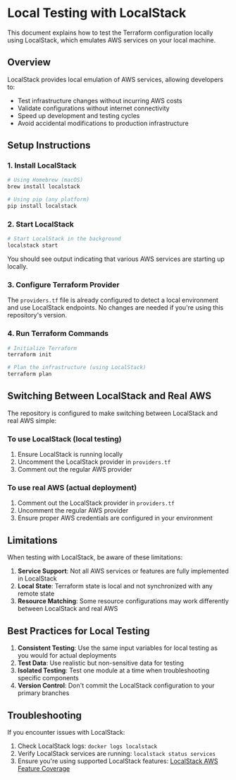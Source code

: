 # Local Testing with LocalStack

This document explains how to test the Terraform configuration locally using LocalStack, which emulates AWS services on your local machine.

## Overview

LocalStack provides local emulation of AWS services, allowing developers to:
- Test infrastructure changes without incurring AWS costs
- Validate configurations without internet connectivity
- Speed up development and testing cycles
- Avoid accidental modifications to production infrastructure

## Setup Instructions

### 1. Install LocalStack

```bash
# Using Homebrew (macOS)
brew install localstack

# Using pip (any platform)
pip install localstack
```

### 2. Start LocalStack

```bash
# Start LocalStack in the background
localstack start
```

You should see output indicating that various AWS services are starting up locally.

### 3. Configure Terraform Provider

The `providers.tf` file is already configured to detect a local environment and use LocalStack endpoints. No changes are needed if you're using this repository's version.

### 4. Run Terraform Commands

```bash
# Initialize Terraform
terraform init

# Plan the infrastructure (using LocalStack)
terraform plan
```

## Switching Between LocalStack and Real AWS

The repository is configured to make switching between LocalStack and real AWS simple:

### To use LocalStack (local testing)

1. Ensure LocalStack is running locally
2. Uncomment the LocalStack provider in `providers.tf`
3. Comment out the regular AWS provider

### To use real AWS (actual deployment)

1. Comment out the LocalStack provider in `providers.tf`
2. Uncomment the regular AWS provider
3. Ensure proper AWS credentials are configured in your environment

## Limitations

When testing with LocalStack, be aware of these limitations:

1. **Service Support**: Not all AWS services or features are fully implemented in LocalStack
2. **Local State**: Terraform state is local and not synchronized with any remote state
3. **Resource Matching**: Some resource configurations may work differently between LocalStack and real AWS

## Best Practices for Local Testing

1. **Consistent Testing**: Use the same input variables for local testing as you would for actual deployments
2. **Test Data**: Use realistic but non-sensitive data for testing
3. **Isolated Testing**: Test one module at a time when troubleshooting specific components
4. **Version Control**: Don't commit the LocalStack configuration to your primary branches

## Troubleshooting

If you encounter issues with LocalStack:

1. Check LocalStack logs: `docker logs localstack`
2. Verify LocalStack services are running: `localstack status services`
3. Ensure you're using supported LocalStack features: [LocalStack AWS Feature Coverage](https://docs.localstack.cloud/aws/feature-coverage/)
